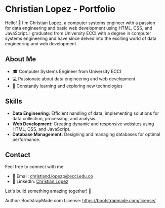 # Christian Lopez - Portfolio

Hello! 👋 I'm Christian Lopez, a computer systems engineer with a passion for data engineering and basic web development using HTML, CSS, and JavaScript. I graduated from University ECCI with a degree in computer systems engineering and have since delved into the exciting world of data engineering and web development.

## About Me

- 🎓 Computer Systems Engineer from University ECCI
- 💻 Passionate about data engineering and web development
- 🚀 Constantly learning and exploring new technologies

## Skills

- **Data Engineering:** Efficient handling of data, implementing solutions for data collection, processing, and analysis.
- **Web Development:** Creating dynamic and responsive websites using HTML, CSS, and JavaScript.
- **Database Management:** Designing and managing databases for optimal performance.

## Contact

Feel free to connect with me:

- 📧 Email: [christiand.lopezp@ecci.edu.co](mailto:christiand.lopezp@ecci.edu.co)
- 💼 LinkedIn: [Christian Lopez](https://www.linkedin.com/in/chris9lopz/)

Let's build something amazing together! 🚀

Author: BootstrapMade.com
License: https://bootstrapmade.com/license/
